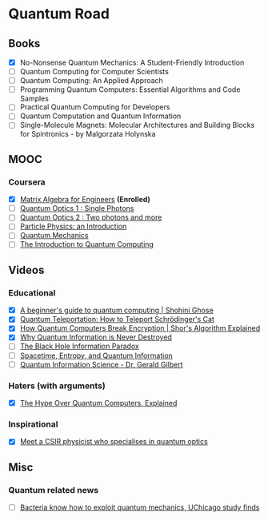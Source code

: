 # Quantum Road

## Books

- [x] No-Nonsense Quantum Mechanics: A Student-Friendly Introduction
- [ ] Quantum Computing for Computer Scientists
- [ ] Quantum Computing: An Applied Approach
- [ ] Programming Quantum Computers: Essential Algorithms and Code Samples
- [ ] Practical Quantum Computing for Developers
- [ ] Quantum Computation and Quantum Information
- [ ] Single-Molecule Magnets: Molecular Architectures and Building Blocks for Spintronics - by Malgorzata Holynska

## MOOC

### Coursera

- [x] [Matrix Algebra for Engineers](https://www.coursera.org/learn/matrix-algebra-engineers) **(Enrolled)**
- [ ] [Quantum Optics 1 : Single Photons](https://www.coursera.org/learn/quantum-optics-single-photon)
- [ ] [Quantum Optics 2 : Two photons and more](https://www.coursera.org/learn/quantum-optics-two-photons)
- [ ] [Particle Physics: an Introduction](https://www.coursera.org/learn/particle-physics)
- [ ] [Quantum Mechanics](https://www.coursera.org/learn/quantum-mechanics)
- [ ] [The Introduction to Quantum Computing](https://www.coursera.org/learn/quantum-computing-algorithms)

## Videos

### Educational

- [x] [A beginner's guide to quantum computing | Shohini Ghose](https://www.youtube.com/watch?v=QuR969uMICM)
- [x] [Quantum Teleportation: How to Teleport Schrödinger's Cat](https://www.youtube.com/watch?v=DxQK1WDYI_k)
- [x] [How Quantum Computers Break Encryption | Shor's Algorithm Explained](https://www.youtube.com/watch?v=lvTqbM5Dq4Q)
- [x] [Why Quantum Information is Never Destroyed](https://www.youtube.com/watch?v=HF-9Dy6iB_4)
- [ ] [The Black Hole Information Paradox](https://www.youtube.com/watch?v=9XkHBmE-N34)
- [ ] [Spacetime, Entropy, and Quantum Information](https://www.youtube.com/watch?v=x3qGycr2uYk)
- [ ] [Quantum Information Science - Dr. Gerald Gilbert](https://www.youtube.com/watch?v=pJ3kpCLbP38)

### Haters (with arguments)

- [x] [The Hype Over Quantum Computers, Explained](https://www.youtube.com/watch?v=u1XXjWr5frE)

### Inspirational

- [x] [Meet a CSIR physicist who specialises in quantum optics](https://www.youtube.com/watch?v=8qEsLAzPNgU)

## Misc

### Quantum related news

- [ ] [Bacteria know how to exploit quantum mechanics, UChicago study finds](https://news.uchicago.edu/story/bacteria-know-how-exploit-quantum-mechanics-uchicago-study-finds)

